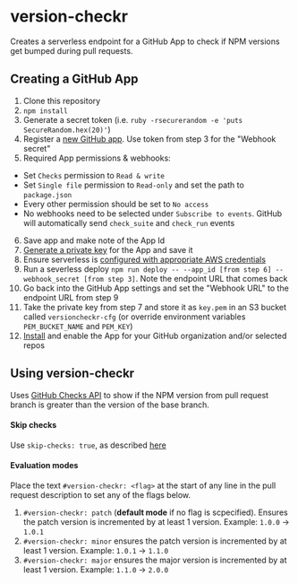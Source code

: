 # version-checkr
Creates a serverless endpoint for a GitHub App to check if NPM versions get bumped during pull requests.

## Creating a GitHub App

1. Clone this repository
2. `npm install`
3. Generate a secret token (i.e. `ruby -rsecurerandom -e 'puts SecureRandom.hex(20)'`)
4. Register a [new GitHub app](https://developer.github.com/apps/building-integrations/setting-up-and-registering-github-apps/registering-github-apps/). Use token from step 3 for the "Webhook secret"
5. Required App permissions & webhooks:
* Set `Checks` permission to `Read & write`
* Set `Single file` permission to `Read-only` and set the path to `package.json`
* Every other permission should be set to `No access`
* No webhooks need to be selected under `Subscribe to events`. GitHub will automatically send `check_suite` and `check_run` events
6. Save app and make note of the App Id
7. [Generate a private key](https://developer.github.com/apps/building-integrations/setting-up-and-registering-github-apps/registering-github-apps/#generating-a-private-key) for the App and save it
8. Ensure serverless is [configured with appropriate AWS credentials](https://serverless.com/framework/docs/providers/aws/guide/quick-start/)
9. Run a severless deploy `npm run deploy -- --app_id [from step 6] --webhook_secret [from step 3]`. Note the endpoint URL that comes back
10. Go back into the GitHub App settings and set the "Webhook URL" to the endpoint URL from step 9
11. Take the private key from step 7 and store it as `key.pem` in an S3 bucket called `versioncheckr-cfg` (or override environment variables `PEM_BUCKET_NAME` and `PEM_KEY`)
12. [Install](https://developer.github.com/apps/building-integrations/setting-up-and-registering-github-apps/about-installation-options-for-github-apps/) and enable the App for your GitHub organization and/or selected repos

## Using version-checkr

Uses [GitHub Checks API](https://developer.github.com/v3/checks/) to show if the NPM version from pull request branch is greater than the version of the base branch.

#### Skip checks

Use `skip-checks: true`, as described [here](https://help.github.com/articles/about-status-checks/#skipping-and-requesting-checks-for-individual-commits)

#### Evaluation modes

Place the text `#version-checkr: <flag>` at the start of any line in the pull request description to set any of the flags below.

1. `#version-checkr: patch` (**default mode** if no flag is scpecified). Ensures the patch version is incremented by at least 1 version. Example: `1.0.0` -> `1.0.1`
2. `#version-checkr: minor` ensures the patch version is incremented by at least 1 version. Example: `1.0.1` -> `1.1.0`
3. `#version-checkr: major` ensures the major version is incremented by at least 1 version. Example: `1.1.0` -> `2.0.0`
